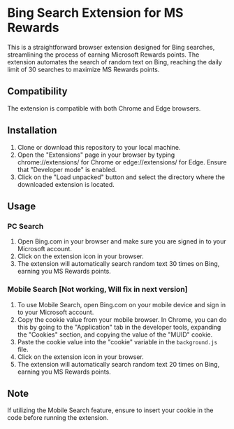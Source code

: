 
# Bing Search Extension for MS Rewards

This is a straightforward browser extension designed for Bing searches, streamlining the process of earning Microsoft Rewards points. The extension automates the search of random text on Bing, reaching the daily limit of 30 searches to maximize MS Rewards points.

## Compatibility
The extension is compatible with both Chrome and Edge browsers.

## Installation

1. Clone or download this repository to your local machine.
2. Open the "Extensions" page in your browser by typing chrome://extensions/ for Chrome or edge://extensions/ for Edge. Ensure that "Developer mode" is enabled.
3. Click on the "Load unpacked" button and select the directory where the downloaded extension is located.

## Usage

### PC Search

1. Open Bing.com in your browser and make sure you are signed in to your Microsoft account.
2. Click on the extension icon in your browser.
3. The extension will automatically search random text 30 times on Bing, earning you MS Rewards points.

### Mobile Search [Not working, Will fix in next version]

1. To use Mobile Search, open Bing.com on your mobile device and sign in to your Microsoft account.
2. Copy the cookie value from your mobile browser. In Chrome, you can do this by going to the "Application" tab in the developer tools, expanding the "Cookies" section, and copying the value of the "MUID" cookie.
3. Paste the cookie value into the "cookie" variable in the `background.js` file.
4. Click on the extension icon in your browser.
5. The extension will automatically search random text 20 times on Bing, earning you MS Rewards points.

## Note

If utilizing the Mobile Search feature, ensure to insert your cookie in the code before running the extension.
